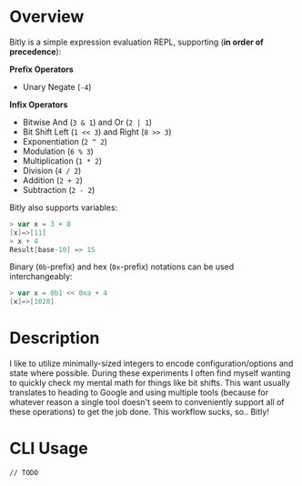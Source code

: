 # Overview

Bitly is a simple expression evaluation REPL, supporting (**in order of precedence**):

**Prefix Operators**
- Unary Negate (`-4`)

**Infix Operators**
- Bitwise And (`3 & 1`) and Or (`2 | 1`)
- Bit Shift Left (`1 << 3`) and Right (`8 >> 3`)
- Exponentiation (`2 ^ 2`)
- Modulation (`6 % 3`)
- Multiplication (`1 * 2`)
- Division (`4 / 2`)
- Addition (`2 + 2`)
- Subtraction (`2 - 2`)

Bitly also supports variables:
```go
> var x = 3 + 8
[x]=>[11]
> x + 4
Result[base-10] => 15
```

Binary (`0b`-prefix) and hex (`0x`-prefix) notations can be used interchangeably:
```go
> var x = 0b1 << 0xa + 4
[x]=>[1028]
```

# Description

I like to utilize minimally-sized integers to encode configuration/options and state where possible. During these experiments I often find myself wanting to quickly check my mental math for things like bit shifts. This want usually translates to heading to Google and using multiple tools (because for whatever reason a single tool doesn't seem to conveniently support all of these operations) to get the job done. This workflow sucks, so.. Bitly!

# CLI Usage

`// TODO`
